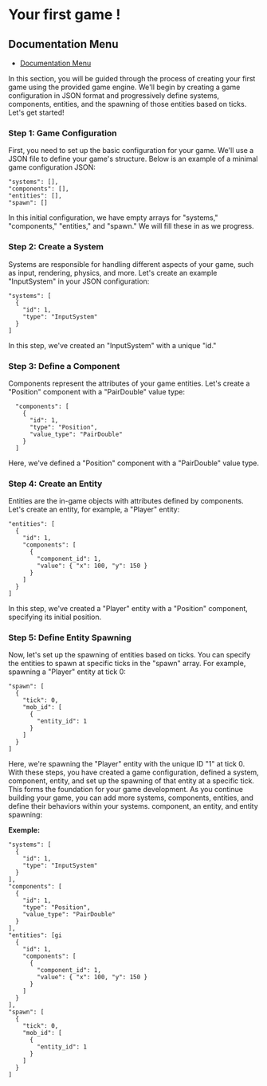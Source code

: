 # Your first game !

## Documentation Menu
- [Documentation Menu](DOCUMENTATION.md)

In this section, you will be guided through the process of creating your first game using the provided game engine. We'll begin by creating a game configuration in JSON format and progressively define systems, components, entities, and the spawning of those entities based on ticks. Let's get started!
### Step 1: Game Configuration
First, you need to set up the basic configuration for your game. We'll use a JSON file to define your game's structure. Below is an example of a minimal game configuration JSON:
```
"systems": [],
"components": [],
"entities": [],
"spawn": []
```
In this initial configuration, we have empty arrays for "systems," "components," "entities," and "spawn." We will fill these in as we progress.
### Step 2: Create a System
Systems are responsible for handling different aspects of your game, such as input, rendering, physics, and more. Let's create an example "InputSystem" in your JSON configuration:
```
"systems": [
  {
    "id": 1,
    "type": "InputSystem"
  }
]
```
In this step, we've created an "InputSystem" with a unique "id."
### Step 3: Define a Component
Components represent the attributes of your game entities. Let's create a "Position" component with a "PairDouble" value type:
```
  "components": [
    {
      "id": 1,
      "type": "Position",
      "value_type": "PairDouble"
    }
  ]
 ```
Here, we've defined a "Position" component with a "PairDouble" value type.
### Step 4: Create an Entity
Entities are the in-game objects with attributes defined by components. Let's create an entity, for example, a "Player" entity:
```
"entities": [
  {
    "id": 1,
    "components": [
      {
        "component_id": 1,
        "value": { "x": 100, "y": 150 }
      }
    ]
  }
]
```

In this step, we've created a "Player" entity with a "Position" component, specifying its initial position.

### Step 5: Define Entity Spawning
Now, let's set up the spawning of entities based on ticks. You can specify the entities to spawn at specific ticks in the "spawn" array. For example, spawning a "Player" entity at tick 0:

```
"spawn": [
  {
    "tick": 0,
    "mob_id": [
      {
        "entity_id": 1
      }
    ]
  }
]
```
Here, we're spawning the "Player" entity with the unique ID "1" at tick 0.
With these steps, you have created a game configuration, defined a system, component, entity, and set up the spawning of that entity at a specific tick. This forms the foundation for your game development. As you continue building your game, you can add more systems, components, entities, and define their behaviors within your systems.
component, an entity, and entity spawning:

**Exemple:**
```
"systems": [
  {
    "id": 1,
    "type": "InputSystem"
  }
],
"components": [
  {
    "id": 1,
    "type": "Position",
    "value_type": "PairDouble"
  }
],
"entities": [gi
  {
    "id": 1,
    "components": [
      {
        "component_id": 1,
        "value": { "x": 100, "y": 150 }
      }
    ]
  }
],
"spawn": [
  {
    "tick": 0,
    "mob_id": [
      {
        "entity_id": 1
      }
    ]
  }
]
```